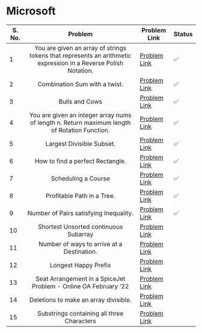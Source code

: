 # Microsoft

| S. No. | Problem | Problem Link | Status |
| ------ |:-------:| ------------ | ------ |
| 1 | You are given an array of strings tokens that represents an arithmetic expression in a Reverse Polish Notation. | [Problem Link](https://leetcode.com/problems/evaluate-reverse-polish-notation/) | ✅ |
| 2 | Combination Sum with a twist. | [Problem Link](https://leetcode.com/problems/combination-sum-iii/) | ✅  |
| 3 | Bulls and Cows | [Problem Link](https://leetcode.com/problems/bulls-and-cows/) | ✅  |
| 4 | You are given an integer array nums of length n. Return maximum length of Rotation Function. | [Problem Link](https://leetcode.com/problems/rotate-function/) |✅ |
| 5 | Largest Divisible Subset. | [Problem Link](https://leetcode.com/problems/largest-divisible-subset/) |✅ |
| 6 | How to find a perfect Rectangle. | [Problem Link](https://leetcode.com/problems/perfect-rectangle/) |✅  |
| 7 | Scheduling a Course | [Problem Link](https://leetcode.com/problems/course-schedule/) |  ✅|
| 8 | Profitable Path in a Tree. | [Problem Link](https://leetcode.com/problems/most-profitable-path-in-a-tree/) |  ✅ |
| 9 | Number of Pairs satisfying Inequality. | [Problem Link](https://leetcode.com/problems/number-of-pairs-satisfying-inequality/) |  ✅ |
| 10 | Shortest Unsorted continuous Subarray | [Problem Link](https://leetcode.com/problems/shortest-unsorted-continuous-subarray/) |   |
| 11 | Number of ways to arrive at a Destination. | [Problem Link](https://leetcode.com/problems/number-of-ways-to-arrive-at-destination/) |   |
| 12 | Longest Happy Prefix | [Problem Link](https://leetcode.com/problems/longest-happy-prefix/) |   |
| 13 | Seat Arrangement in a SpiceJet Problem - Online OA February ‘22 | [Problem Link](https://leetcode.com/problems/airplane-seat-assignment-probability/) |   |
| 14 | Deletions to make an array divisible. | [Problem Link](https://leetcode.com/problems/minimum-deletions-to-make-array-divisible/) |   |
| 15 | Substrings containing all three Characters | [Problem Link](https://leetcode.com/problems/number-of-substrings-containing-all-three-characters/) |   |
